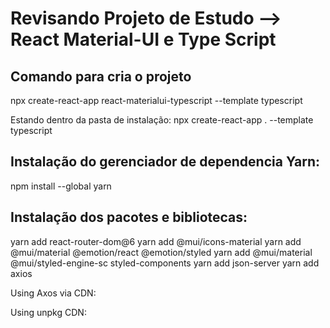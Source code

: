 # Revisando Projeto de Estudo --> React Material-UI e Type Script

## Comando para cria o projeto
npx create-react-app react-materialui-typescript --template typescript

Estando dentro da pasta de instalação:
npx create-react-app . --template typescript



## Instalação do gerenciador de dependencia Yarn:
npm install --global yarn


## Instalação dos pacotes e bibliotecas:
yarn add react-router-dom@6
yarn add @mui/icons-material
yarn add @mui/material @emotion/react @emotion/styled
yarn add @mui/material @mui/styled-engine-sc styled-components
yarn add json-server
yarn add axios


Using Axos via CDN:
<script src="https://cdn.jsdelivr.net/npm/axios/dist/axios.min.js"></script>
Using unpkg CDN:
<script src="https://unpkg.com/axios/dist/axios.min.js"></scrip


## Instalação Eslint .eslintrc.json
yarn add eslint --init
npx eslint --init

 To check syntax, find problems, and enforce code style
 JavaScript modules (import/export)
 React
 ? Does your project use TypeScript? » --> / Yes
  Browser
  > Answer questions about your style
  JSON
  > Tabs
  Spaces
  > Double
> Windows
? Do you require semicolons? » No / Yes


corrigindo erros! yarn run eslint ./src/ --fix yarn eslint ./src/ --fix
"rules": { "react/react-in-jsx-scope": "off", do react "indent": [ "error", 4 ],
    validando:
    yarn eslint ./src/ --fix

    





Continuar:
https://www.youtube.com/watch?v=44QQtoEy3ik&list=PL29TaWXah3iaqOejItvW--TaFr9NcruyQ&index=4
